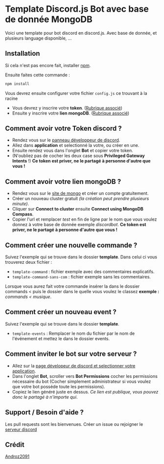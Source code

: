# Template Discord.js Bot avec base de donnée MongoDB

Voici une template pour bot discord en discord.js. Avec base de donnée, et plusieurs language disponible, ...

## Installation

Si cela n'est pas encore fait, installer [npm](https://nodejs.org/fr/).

Ensuite faites cette commande :
```javascript
npm install
```
Vous devrez ensuite configurer votre fichier `config.js` ce trouvant à la racine
- Vous devrez y inscrire votre **token**. ([Rubrique associé](https://github.com/TheHuman00/Template-discord-js-bot#comment-avoir-votre-token-discord-))
- Ensuite y inscrire votre **lien mongoDB**. ([Rubrique associé](https://github.com/TheHuman00/Template-discord-js-bot#comment-avoir-votre-lien-mongodb-))

## Comment avoir votre Token discord ?

- Rendez vous sur le [panneau développeur de discord](https://discord.com/developers/applications).
- Allez dans **application** et selectionné la votre, ou créer en une.
- Ensuite rendez vous dans l'onglet **Bot** et copier votre token.
- (N'oubliez pas de cocher les deux case sous **Privileged Gateway Intents** !)
**Ce token est priver, ne le partagé à personne d'autre que vous !**

## Comment avoir votre lien mongoDB ?

- Rendez vous sur le [site de mongo](https://www.mongodb.com/cloud/atlas) et créer un compte gratuitement.
- Créer un nouveau cluster gratuit *(la création peut prendre plusieurs minute)*.
- Cliquer sur **Connect to cluster** ensuite **Connect using MongoDB Compass**.
- Copier l'url et remplacer *test* en fin de ligne par le nom que vous voulez donnez à votre base de donnée exemple *discordbot*.
**Ce token est priver, ne le partagé à personne d'autre que vous !**

## Comment créer une nouvelle commande ?

Suivez l'exemple qui se trouve dans le dossier **template**.
Dans celui ci vous trouverez deux fichier : 
- `template-command` : fichier exemple avec des commentaires explicatifs.
- `template-command-sans-com` : fichier exemple sans les commentaires.

Lorsque vous aurez fait votre commande insérer la dans le dossier commands < puis le dossier dans le quelle vous voulez le classez __exemple :__ *commands < musique*.

## Comment créer un nouveau event ?

Suivez l'exemple qui se trouve dans le dossier **template**.
- `template-events` : Remplacer le nom du fichier par le nom de l'événement et mettez le dans le dossier events.

## Comment inviter le bot sur votre serveur ?

- Allez sur la [page dévelopeur de discord et selectionner votre application](https://discord.com/developers/applications).
- Dans l'onglet **Bot**, scroller vers **Bot Permissions** cocher les permissions nécessaire du bot (Cocher simplement administrateur si vous voulez que votre bot posséde toute les permissions).
- Copiez le lien généré juste en dessus.
*Ce lien est publique, vous pouvez donc le partagé à n'importe qui*.


## Support / Besoin d'aide ?
Les pull requests sont les bienvenues. Créer un issue ou rejoigner le [serveur discord](https://discord.gg/QU5mKFC)

## Crédit
[Androz2091](https://github.com/Androz2091/)